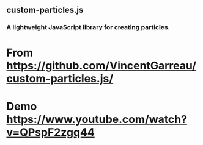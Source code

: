 ## custom-particles.js

### A lightweight JavaScript library for creating particles.

# From https://github.com/VincentGarreau/custom-particles.js/

# Demo https://www.youtube.com/watch?v=QPspF2zgq44